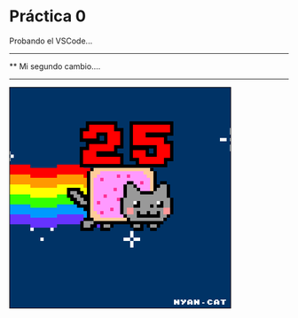  # Práctica 0

Probando el VSCode...

***********************
**  Mi segundo cambio....
*************************

![](Ejercicio2-img1.gif)